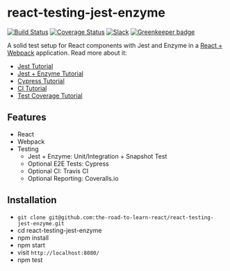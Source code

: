 # react-testing-jest-enzyme

[![Build Status](https://travis-ci.org/the-road-to-learn-react/react-testing-jest-enzyme.svg?branch=master)](https://travis-ci.org/the-road-to-learn-react/react-testing-jest-enzyme) [![Coverage Status](https://coveralls.io/repos/github/the-road-to-learn-react/react-testing-jest-enzyme/badge.svg?branch=master)](https://coveralls.io/github/the-road-to-learn-react/react-testing-jest-enzyme?branch=master) [![Slack](https://slack-the-road-to-learn-react.wieruch.com/badge.svg)](https://slack-the-road-to-learn-react.wieruch.com/) [![Greenkeeper badge](https://badges.greenkeeper.io/the-road-to-learn-react/react-testing-jest-enzyme.svg)](https://greenkeeper.io/)

A solid test setup for React components with Jest and Enzyme in a [React + Webpack](https://github.com/the-road-to-learn-react/minimal-react-webpack-babel-setup) application. Read more about it: 

* [Jest Tutorial](https://www.robinwieruch.de/react-testing-jest/) 
* [Jest + Enzyme Tutorial](https://www.robinwieruch.de/react-testing-jest-enzyme/)
* [Cypress Tutorial](https://www.robinwieruch.de/react-testing-cypress/)
* [CI Tutorial](https://www.robinwieruch.de/javascript-continuous-integration/)
* [Test Coverage Tutorial](https://www.robinwieruch.de/javascript-test-coverage/)

## Features

- React
- Webpack
- Testing
  - Jest + Enzyme: Unit/Integration + Snapshot Test
  - Optional E2E Tests: Cypress
  - Optional CI: Travis CI
  - Optional Reporting: Coveralls.io

## Installation

- `git clone git@github.com:the-road-to-learn-react/react-testing-jest-enzyme.git`
- cd react-testing-jest-enzyme
- npm install
- npm start
- visit `http://localhost:8080/`
- npm test
